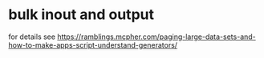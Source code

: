 # bulk inout and output

for details see https://ramblings.mcpher.com/paging-large-data-sets-and-how-to-make-apps-script-understand-generators/

